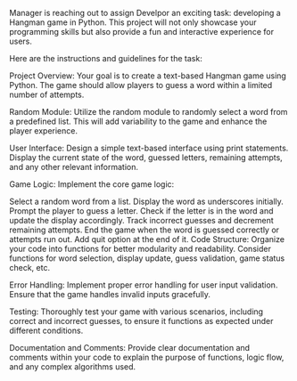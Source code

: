  Manager is reaching out to assign Develpor an exciting task: developing a Hangman game in Python. This project will not only showcase your programming skills but also provide a fun and interactive experience for users.

Here are the instructions and guidelines for the task:

Project Overview:
Your goal is to create a text-based Hangman game using Python. The game should allow players to guess a word within a limited number of attempts.

Random Module:
Utilize the random module to randomly select a word from a predefined list. This will add variability to the game and enhance the player experience.

User Interface:
Design a simple text-based interface using print statements. Display the current state of the word, guessed letters, remaining attempts, and any other relevant information.

Game Logic:
Implement the core game logic:

Select a random word from a list.
Display the word as underscores initially.
Prompt the player to guess a letter.
Check if the letter is in the word and update the display accordingly.
Track incorrect guesses and decrement remaining attempts.
End the game when the word is guessed correctly or attempts run out.
Add quit option at the end of it.
Code Structure:
Organize your code into functions for better modularity and readability. Consider functions for word selection, display update, guess validation, game status check, etc.

Error Handling:
Implement proper error handling for user input validation. Ensure that the game handles invalid inputs gracefully.

Testing:
Thoroughly test your game with various scenarios, including correct and incorrect guesses, to ensure it functions as expected under different conditions.

Documentation and Comments:
Provide clear documentation and comments within your code to explain the purpose of functions, logic flow, and any complex algorithms used.  
 
 
